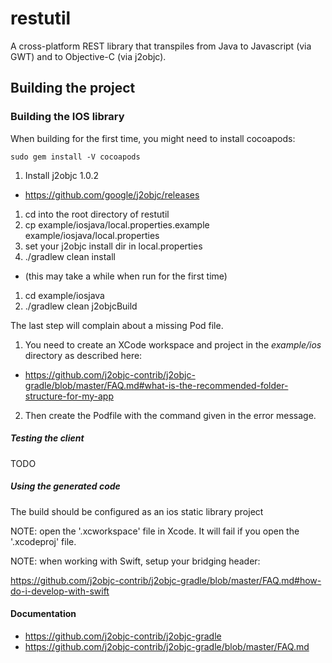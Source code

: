 # restutil

A cross-platform REST library that transpiles from Java to Javascript (via GWT) and to Objective-C (via j2objc).

## Building the project

### Building the IOS library

When building for the first time, you might need to install cocoapods:

    sudo gem install -V cocoapods


1. Install j2objc 1.0.2
  * https://github.com/google/j2objc/releases
1. cd into the root directory of restutil
1. cp example/iosjava/local.properties.example example/iosjava/local.properties
1. set your j2objc install dir in local.properties
1. ./gradlew clean install
  * (this may take a while when run for the first time)
1. cd example/iosjava
1. ./gradlew clean j2objcBuild

The last step will complain about a missing Pod file.
 
1. You need to create an XCode workspace and project in the _example/ios_ directory as described here:
  * https://github.com/j2objc-contrib/j2objc-gradle/blob/master/FAQ.md#what-is-the-recommended-folder-structure-for-my-app
2. Then create the Podfile with the command given in the error message.  

##### Testing the client

TODO

##### Using the generated code

The build should be configured as an ios static library project

NOTE: open the '.xcworkspace' file in Xcode. It will fail if you open the '.xcodeproj' file.

NOTE: when working with Swift, setup your bridging header:

https://github.com/j2objc-contrib/j2objc-gradle/blob/master/FAQ.md#how-do-i-develop-with-swift


#### Documentation

* https://github.com/j2objc-contrib/j2objc-gradle
* https://github.com/j2objc-contrib/j2objc-gradle/blob/master/FAQ.md

